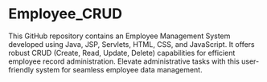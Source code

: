# Employee_CRUD
This GitHub repository contains an Employee Management System developed using Java, JSP, Servlets, HTML, CSS, and JavaScript. It offers robust CRUD (Create, Read, Update, Delete) capabilities for efficient employee record administration. Elevate administrative tasks with this user-friendly system for seamless employee data management.
